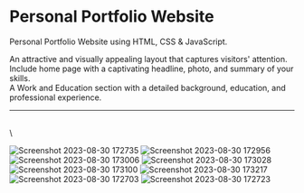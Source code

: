 <h1>Personal Portfolio Website</h1>

Personal Portfolio Website using HTML, CSS & JavaScript.<br>

An attractive and visually appealing layout that captures visitors' attention. Include home page with a captivating headline, photo, and summary of your skills.<br> 
A Work and Education section with a detailed background, education, and professional experience.<hr><br>\

![Screenshot 2023-08-30 172735](https://github.com/memonriyaz/PRODIGY_WD_04/assets/125969920/c18ca3b2-acca-4065-9bce-8deeba1cb035)
![Screenshot 2023-08-30 172956](https://github.com/memonriyaz/PRODIGY_WD_04/assets/125969920/c97b84f0-9332-4e4b-80f2-8833f62bfb62)
![Screenshot 2023-08-30 173006](https://github.com/memonriyaz/PRODIGY_WD_04/assets/125969920/32295457-e0be-41fa-8a48-354f57a18b12)
![Screenshot 2023-08-30 173028](https://github.com/memonriyaz/PRODIGY_WD_04/assets/125969920/bbbfe22b-3be0-469c-b0e8-9ab2c14972db)
![Screenshot 2023-08-30 173100](https://github.com/memonriyaz/PRODIGY_WD_04/assets/125969920/f00191a8-3cf6-49f5-85a8-f92848671f7b)
![Screenshot 2023-08-30 173217](https://github.com/memonriyaz/PRODIGY_WD_04/assets/125969920/e66c7673-96ae-4e46-be1e-3aca5f3486ea)
![Screenshot 2023-08-30 172703](https://github.com/memonriyaz/PRODIGY_WD_04/assets/125969920/e348ed30-6a2e-4947-929f-e2802f05ab90)
![Screenshot 2023-08-30 172723](https://github.com/memonriyaz/PRODIGY_WD_04/assets/125969920/aac1c16e-3703-4055-bc96-34fc3dbaadc8)











